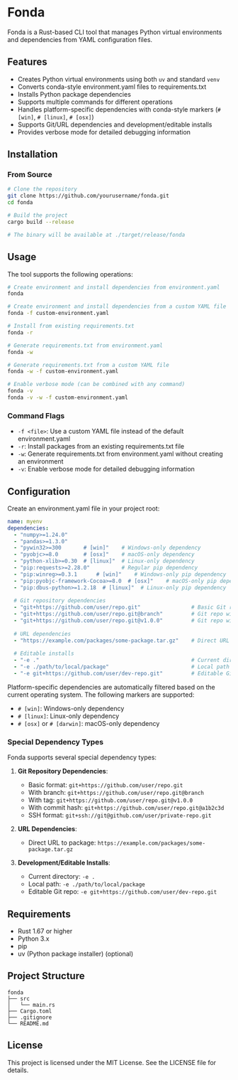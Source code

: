 # Fonda

Fonda is a Rust-based CLI tool that manages Python virtual environments and dependencies from YAML configuration files.

## Features

- Creates Python virtual environments using both `uv` and standard `venv`
- Converts conda-style environment.yaml files to requirements.txt
- Installs Python package dependencies
- Supports multiple commands for different operations
- Handles platform-specific dependencies with conda-style markers (`# [win]`, `# [linux]`, `# [osx]`)
- Supports Git/URL dependencies and development/editable installs
- Provides verbose mode for detailed debugging information

## Installation

### From Source

```sh
# Clone the repository
git clone https://github.com/yourusername/fonda.git
cd fonda

# Build the project
cargo build --release

# The binary will be available at ./target/release/fonda
```

## Usage

The tool supports the following operations:

```sh
# Create environment and install dependencies from environment.yaml
fonda

# Create environment and install dependencies from a custom YAML file
fonda -f custom-environment.yaml

# Install from existing requirements.txt
fonda -r

# Generate requirements.txt from environment.yaml
fonda -w

# Generate requirements.txt from a custom YAML file
fonda -w -f custom-environment.yaml

# Enable verbose mode (can be combined with any command)
fonda -v
fonda -v -w -f custom-environment.yaml
```

### Command Flags

- `-f <file>`: Use a custom YAML file instead of the default environment.yaml
- `-r`: Install packages from an existing requirements.txt file
- `-w`: Generate requirements.txt from environment.yaml without creating an environment
- `-v`: Enable verbose mode for detailed debugging information


## Configuration

Create an environment.yaml file in your project root:

```yaml
name: myenv
dependencies:
  - "numpy>=1.24.0"
  - "pandas>=1.3.0"
  - "pywin32>=300       # [win]"    # Windows-only dependency
  - "pyobjc>=8.0        # [osx]"    # macOS-only dependency
  - "python-xlib>=0.30  # [linux]"  # Linux-only dependency
  - "pip:requests>=2.28.0"          # Regular pip dependency
  - "pip:winreg>=0.3.1      # [win]"    # Windows-only pip dependency
  - "pip:pyobjc-framework-Cocoa>=8.0  # [osx]"    # macOS-only pip dependency
  - "pip:dbus-python>=1.2.18  # [linux]"  # Linux-only pip dependency
  
  # Git repository dependencies
  - "git+https://github.com/user/repo.git"                # Basic Git repo
  - "git+https://github.com/user/repo.git@branch"         # Git repo with branch
  - "git+https://github.com/user/repo.git@v1.0.0"         # Git repo with tag
  
  # URL dependencies
  - "https://example.com/packages/some-package.tar.gz"    # Direct URL to package
  
  # Editable installs
  - "-e ."                                                # Current directory
  - "-e ./path/to/local/package"                          # Local path
  - "-e git+https://github.com/user/dev-repo.git"         # Editable Git repo
```

Platform-specific dependencies are automatically filtered based on the current operating system. The following markers are supported:
- `# [win]`: Windows-only dependency
- `# [linux]`: Linux-only dependency
- `# [osx]` or `# [darwin]`: macOS-only dependency

### Special Dependency Types

Fonda supports several special dependency types:

1. **Git Repository Dependencies**:
   - Basic format: `git+https://github.com/user/repo.git`
   - With branch: `git+https://github.com/user/repo.git@branch`
   - With tag: `git+https://github.com/user/repo.git@v1.0.0`
   - With commit hash: `git+https://github.com/user/repo.git@a1b2c3d`
   - SSH format: `git+ssh://git@github.com/user/private-repo.git`

2. **URL Dependencies**:
   - Direct URL to package: `https://example.com/packages/some-package.tar.gz`

3. **Development/Editable Installs**:
   - Current directory: `-e .`
   - Local path: `-e ./path/to/local/package`
   - Editable Git repo: `-e git+https://github.com/user/dev-repo.git`

## Requirements

- Rust 1.67 or higher
- Python 3.x
- pip
- uv (Python package installer) (optional)


## Project Structure

```
fonda
├── src
│   └── main.rs
├── Cargo.toml
├── .gitignore
└── README.md
```

## License

This project is licensed under the MIT License. See the LICENSE file for details.
